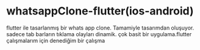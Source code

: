 # whatsappClone-flutter(ios-android)
flutter ile tasarlanmış bir whats app clone. Tamamiyle tasarımdan oluşuyor. sadece tab barların tıklama olayları dinamik. 
çok basit bir uygulama.flutter çalışmalarım için denediğim bir çalışma
